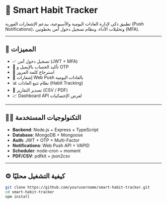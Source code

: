 # 🧠 Smart Habit Tracker

تطبيق ذكي لإدارة العادات اليومية والأسبوعية، بيدعم الإشعارات الفورية (Push Notifications)، وتحليلات الأداء، ونظام تسجيل دخول آمن بخطوتين (MFA).

---

## 🚀 المميزات

- ✅ تسجيل دخول آمن (JWT + MFA)
- 📧 تأكيد الحساب بالإيميل و OTP
- 🔁 استرجاع كلمة المرور
- 🔔 إشعارات Web Push بالعادات اليومية
- 📊 نظام تتبع العادات (Habit Tracking)
- 🧾 تصدير التقارير (CSV / PDF)
- 📈 Dashboard API لعرض الإحصائيات

---

## 🧑‍💻 التكنولوجيات المستخدمة

- **Backend**: Node.js + Express + TypeScript  
- **Database**: MongoDB + Mongoose  
- **Auth**: JWT + OTP + Multi-Factor  
- **Notifications**: Web Push API + VAPID  
- **Scheduler**: node-cron + moment  
- **PDF/CSV**: pdfkit + json2csv

---

## ⚙️ كيفية التشغيل محليًا

```bash
git clone https://github.com/yourusername/smart-habit-tracker.git
cd smart-habit-tracker
npm install

